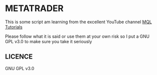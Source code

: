 # METATRADER

This is some script am learning from the excellent YouTube channel [MQL Tutorials](https://www.youtube.com/channel/UCokIBdJXNOSOeYkKDvENWYA)

Please follow what it is said or use them at your own risk so I put a GNU GPL v3.0 to make sure you take it seriously

## LICENCE

GNU GPL v3.0
